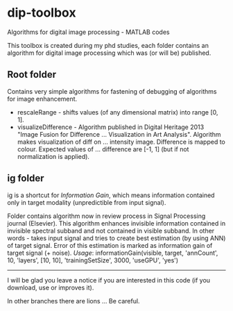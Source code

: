# dip-toolbox
Algorithms for digital image processing - MATLAB codes

This toolbox is created during my phd studies, each folder contains an algorithm for digital image processing which was (or will be) published.

## Root folder
Contains very simple algorithms for fastening of debugging of algorithms for image enhancement.
* rescaleRange - shifts values (of any dimensional matrix) into range [0, 1].
* visualizeDifference - Algorithm published in Digital Heritage 2013 "Image Fusion for Difference
... Visualization in Art Analysis". Algorithm makes visualization of diff on
... intensity image. Difference is mapped to colour. Expected values of
... difference are \[-1, 1\] (but if not normalization is applied).

## ig folder
ig is a shortcut for *Information Gain*, which means information contained only in target modality (unpredictible from input signal). 

Folder contains algorithm now in review process in Signal Processing journal (Elsevier). This algorithm enhances invisible information contained in invisible spectral subband and not contained in visible subband. In other words - takes input signal and tries to create best estimation (by using ANN) of target signal. Error of this estimation is marked as information gain of target signal (+ noise).
*Usage*:
  informationGain(visible, target, 'annCount', 10, 'layers', [10, 10], 'trainingSetSize', 3000, 'useGPU', 'yes')

---

I will be glad you leave a notice if you are interested in this code (if you download, use or improves it).

In other branches there are lions ... Be careful.
